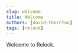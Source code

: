 ```yaml
---
slug: welcome
title: Welcome
authors: [david-thornton]
tags: [relock]
---
```


Welcome to Relock.

<!-- truncate -->